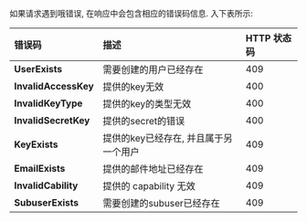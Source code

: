 如果请求遇到哦错误, 在响应中会包含相应的错误码信息. 入下表所示:

| 错误码 | 描述 | HTTP 状态码 |
| :-- | :-- | :-- |
| **UserExists** | 需要创建的用户已经存在 | 409 |
| **InvalidAccessKey** | 提供的key无效 | 400 |
| **InvalidKeyType** | 提供的key的类型无效 | 400 |
| **InvalidSecretKey** | 提供的secret的错误 | 400 |
| **KeyExists** | 提供的key已经存在, 并且属于另一个用户 | 409 |
| **EmailExists** | 提供的邮件地址已经存在 | 409 |
| **InvalidCability** | 提供的 capability 无效 | 409 |
| **SubuserExists** | 需要创建的subuser已经存在 | 409 |
